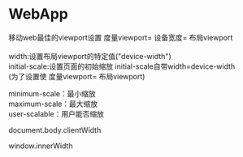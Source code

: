 # WebApp

移动web最佳的viewport设置  度量viewport= 设备宽度= 布局viewport     
<meta name="viewport" content="width=device-width,initial-scale=1.0,user-scalable=no">   
width:设置布局viewport的特定值("device-width")   
initial-scale:设置页面的初始缩放     initial-scale自带width=device-width  
(为了设置使 度量viewport= 布局viewport)  

minimum-scale：最小缩放  
maximum-scale：最大缩放   
user-scalable：用户能否缩放   

document.body.clientWidth

window.innerWidth

